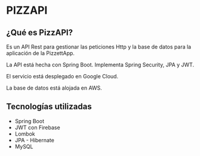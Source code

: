 # PIZZAPI

## ¿Qué es PizzAPI?

Es un API Rest para gestionar las peticiones Http y la base de datos para la aplicación de la PizzettApp.

La API está hecha con Spring Boot. Implementa Spring Security, JPA y JWT.

El servicio está desplegado en Google Cloud.

La base de datos está alojada en AWS.

## Tecnologías utilizadas

- Spring Boot
- JWT con Firebase
- Lombok
- JPA - Hibernate
- MySQL
